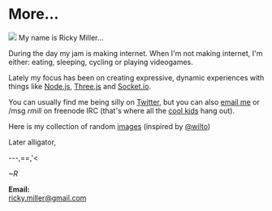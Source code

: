 <h1>More…</h1>

<img class='me' src='assets/me_glitch.jpg' /> My name is Ricky Miller…

During the day my jam is making internet. When I'm not making internet, I'm either: eating, sleeping, cycling or playing videogames.

Lately my focus has been on creating expressive, dynamic experiences with things like [Node.js](http://nodejs.org/), [Three.js](http://threejs.org/) and [Socket.io](http://socket.io/).

You can usually find me being silly on [Twitter](https://twitter.com/rmill/), but you can also [email me](mailto:ricky.miller@gmail.com) or /msg <em>rmill</em> on freenode IRC (that's where all the [cool kids](https://github.com/ot-crew) hang out).

Here is my collection of random [images](http://rmill.ca/i/) (inspired by [@wilto](https://twitter.com/wilto/))

Later alligator,

---,==,'<

<em>~R</em>

<strong>Email:</strong><br />
[ricky.miller@gmail.com](mailto:ricky.miller@gmail.com)
